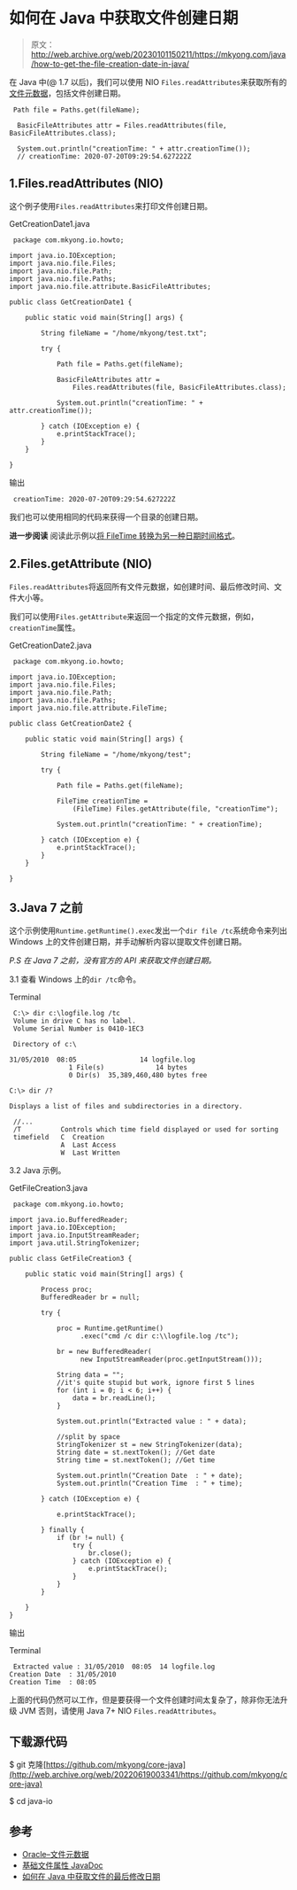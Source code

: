 # 如何在 Java 中获取文件创建日期

> 原文：<http://web.archive.org/web/20230101150211/https://mkyong.com/java/how-to-get-the-file-creation-date-in-java/>

在 Java 中(@ 1.7 以后)，我们可以使用 NIO `Files.readAttributes`来获取所有的[文件元数据](http://web.archive.org/web/20220619003341/https://docs.oracle.com/javase/tutorial/essential/io/fileAttr.html)，包括文件创建日期。

```
 Path file = Paths.get(fileName);

  BasicFileAttributes attr = Files.readAttributes(file, BasicFileAttributes.class);

  System.out.println("creationTime: " + attr.creationTime());
  // creationTime: 2020-07-20T09:29:54.627222Z 
```

## 1.Files.readAttributes (NIO)

这个例子使用`Files.readAttributes`来打印文件创建日期。

GetCreationDate1.java

```
 package com.mkyong.io.howto;

import java.io.IOException;
import java.nio.file.Files;
import java.nio.file.Path;
import java.nio.file.Paths;
import java.nio.file.attribute.BasicFileAttributes;

public class GetCreationDate1 {

    public static void main(String[] args) {

        String fileName = "/home/mkyong/test.txt";

        try {

            Path file = Paths.get(fileName);

            BasicFileAttributes attr =
                Files.readAttributes(file, BasicFileAttributes.class);

            System.out.println("creationTime: " + attr.creationTime());

        } catch (IOException e) {
            e.printStackTrace();
        }
    }

} 
```

输出

```
 creationTime: 2020-07-20T09:29:54.627222Z 
```

我们也可以使用相同的代码来获得一个目录的创建日期。

**进一步阅读**
阅读此示例以[将 FileTime 转换为另一种日期时间格式](/web/20220619003341/https://mkyong.com/java/how-to-format-filetime-in-java/)。

## 2.Files.getAttribute (NIO)

`Files.readAttributes`将返回所有文件元数据，如创建时间、最后修改时间、文件大小等。

我们可以使用`Files.getAttribute`来返回一个指定的文件元数据，例如，`creationTime`属性。

GetCreationDate2.java

```
 package com.mkyong.io.howto;

import java.io.IOException;
import java.nio.file.Files;
import java.nio.file.Path;
import java.nio.file.Paths;
import java.nio.file.attribute.FileTime;

public class GetCreationDate2 {

    public static void main(String[] args) {

        String fileName = "/home/mkyong/test";

        try {

            Path file = Paths.get(fileName);

            FileTime creationTime =
                (FileTime) Files.getAttribute(file, "creationTime");

            System.out.println("creationTime: " + creationTime);

        } catch (IOException e) {
            e.printStackTrace();
        }
    }

} 
```

## 3.Java 7 之前

这个示例使用`Runtime.getRuntime().exec`发出一个`dir file /tc`系统命令来列出 Windows 上的文件创建日期，并手动解析内容以提取文件创建日期。

*P.S 在 Java 7 之前，没有官方的 API 来获取文件创建日期。*

3.1 查看 Windows 上的`dir /tc`命令。

Terminal

```
 C:\> dir c:\logfile.log /tc
 Volume in drive C has no label.
 Volume Serial Number is 0410-1EC3

 Directory of c:\

31/05/2010  08:05                14 logfile.log
               1 File(s)             14 bytes
               0 Dir(s)  35,389,460,480 bytes free

C:\> dir /?

Displays a list of files and subdirectories in a directory.

 //...
 /T          Controls which time field displayed or used for sorting
 timefield   C  Creation
             A  Last Access
             W  Last Written 
```

3.2 Java 示例。

GetFileCreation3.java

```
 package com.mkyong.io.howto;

import java.io.BufferedReader;
import java.io.IOException;
import java.io.InputStreamReader;
import java.util.StringTokenizer;

public class GetFileCreation3 {

    public static void main(String[] args) {

        Process proc;
        BufferedReader br = null;

        try {

            proc = Runtime.getRuntime()
                  .exec("cmd /c dir c:\\logfile.log /tc");

            br = new BufferedReader(
                  new InputStreamReader(proc.getInputStream()));

            String data = "";
            //it's quite stupid but work, ignore first 5 lines
            for (int i = 0; i < 6; i++) {
                data = br.readLine();
            }

            System.out.println("Extracted value : " + data);

            //split by space
            StringTokenizer st = new StringTokenizer(data);
            String date = st.nextToken(); //Get date
            String time = st.nextToken(); //Get time

            System.out.println("Creation Date  : " + date);
            System.out.println("Creation Time  : " + time);

        } catch (IOException e) {

            e.printStackTrace();

        } finally {
            if (br != null) {
                try {
                    br.close();
                } catch (IOException e) {
                    e.printStackTrace();
                }
            }
        }

    }
} 
```

输出

Terminal

```
 Extracted value : 31/05/2010  08:05  14 logfile.log
Creation Date  : 31/05/2010
Creation Time  : 08:05 
```

上面的代码仍然可以工作，但是要获得一个文件创建时间太复杂了，除非你无法升级 JVM 否则，请使用 Java 7+ NIO `Files.readAttributes`。

## 下载源代码

$ git 克隆[https://github.com/mkyong/core-java](http://web.archive.org/web/20220619003341/https://github.com/mkyong/core-java)

$ cd java-io

## 参考

*   [Oracle–文件元数据](http://web.archive.org/web/20220619003341/https://docs.oracle.com/javase/tutorial/essential/io/fileAttr.html)
*   [基础文件属性 JavaDoc](http://web.archive.org/web/20220619003341/https://docs.oracle.com/javase/7/docs/api/java/nio/file/attribute/BasicFileAttributes.html)
*   [如何在 Java 中获取文件的最后修改日期](/web/20220619003341/https://mkyong.com/java/how-to-get-the-file-last-modified-date-in-java/)

<input type="hidden" id="mkyong-current-postId" value="3314">